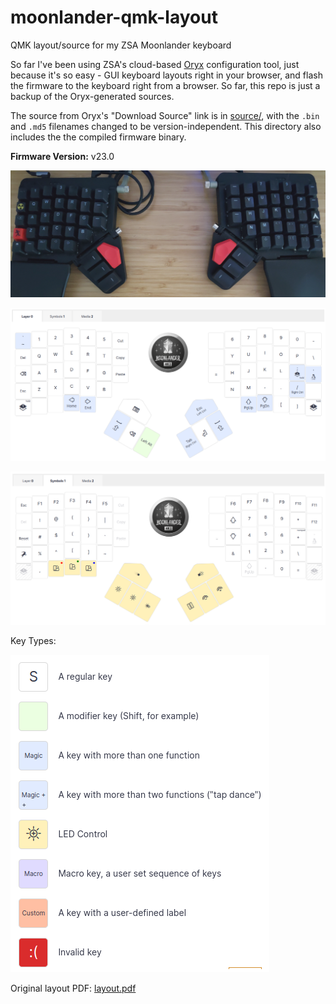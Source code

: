 # moonlander-qmk-layout

QMK layout/source for my ZSA Moonlander keyboard

So far I've been using ZSA's cloud-based [Oryx](https://www.zsa.io/oryx/) configuration tool, just because it's so easy - GUI keyboard layouts right in your browser, and flash the firmware to the keyboard right from a browser. So far, this repo is just a backup of the Oryx-generated sources.

The source from Oryx's "Download Source" link is in [source/](source/), with the `.bin` and `.md5` filenames changed to be version-independent. This directory also includes the the compiled firmware binary.

**Firmware Version:** v23.0

![photograph of the keyboard](hardware.jpg)

![image of layer 0 of keyboard layout](layer0.png)

![image of layer 1 of keyboard layout](layer1.png)

Key Types:

![image of key types](keytypes.png)

Original layout PDF: [layout.pdf](layout.pdf)
